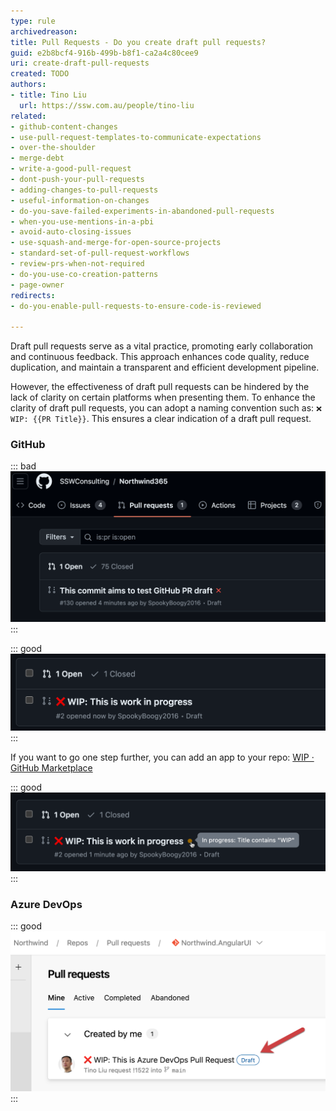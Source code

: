 ```yaml
---
type: rule
archivedreason: 
title: Pull Requests - Do you create draft pull requests?
guid: e2b8bcf4-916b-499b-b8f1-ca2a4c80cee9
uri: create-draft-pull-requests
created: TODO
authors:
- title: Tino Liu
  url: https://ssw.com.au/people/tino-liu
related:
- github-content-changes
- use-pull-request-templates-to-communicate-expectations
- over-the-shoulder
- merge-debt
- write-a-good-pull-request
- dont-push-your-pull-requests
- adding-changes-to-pull-requests
- useful-information-on-changes
- do-you-save-failed-experiments-in-abandoned-pull-requests
- when-you-use-mentions-in-a-pbi
- avoid-auto-closing-issues
- use-squash-and-merge-for-open-source-projects
- standard-set-of-pull-request-workflows
- review-prs-when-not-required
- do-you-use-co-creation-patterns
- page-owner
redirects:
- do-you-enable-pull-requests-to-ensure-code-is-reviewed

---
```


Draft pull requests serve as a vital practice, promoting early collaboration and continuous feedback. 
This approach enhances code quality, reduce duplication, and maintain a transparent and efficient development pipeline.

However, the effectiveness of draft pull requests can be hindered by the lack of clarity on certain platforms when presenting them. To enhance the clarity of draft pull requests, you can adopt a naming convention such as: `❌ WIP: {{PR Title}}`. This ensures a clear indication of a draft pull request.

### GitHub

::: bad
![Figure: Bad example - The default experience lacks clear indication](github-bad-example.png)
:::

::: good
![Figure: Good example - Add prefix with ❌ emoji to clearly indicate it is a draft pull request](github-good-example.png)
:::

If you want to go one step further, you can add an app to your repo: [WIP · GitHub Marketplace](https://github.com/SpookyBoogy2016/SSW.Rules.Content/assets/18450582/7c6a9d74-7a87-46a3-a68d-79f8c4096c2e)

::: good
![Figure: Good example - WIP app catching draft pull request](github-wip.png)
:::

### Azure DevOps

::: good
![Figure: Good example - Clear naming and indication of a draft pull request](devops-good-example.png)
:::
